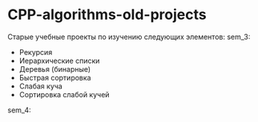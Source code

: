 # CPP-algorithms-old-projects

Старые учебные проекты по изучению следующих элементов:
sem_3:
- Рекурсия
- Иерархические списки
- Деревья (бинарные)
- Быстрая сортировка
- Слабая куча
- Сортировка слабой кучей

sem_4:
